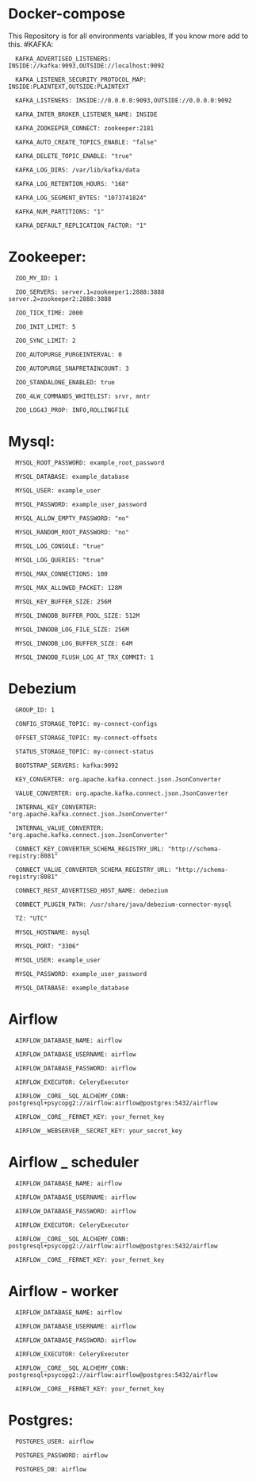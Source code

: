 # Docker-compose
This Repository is for all environments variables, If you know more add to this.
#KAFKA:

      KAFKA_ADVERTISED_LISTENERS: INSIDE://kafka:9093,OUTSIDE://localhost:9092
      
      KAFKA_LISTENER_SECURITY_PROTOCOL_MAP: INSIDE:PLAINTEXT,OUTSIDE:PLAINTEXT
      
      KAFKA_LISTENERS: INSIDE://0.0.0.0:9093,OUTSIDE://0.0.0.0:9092
      
      KAFKA_INTER_BROKER_LISTENER_NAME: INSIDE
      
      KAFKA_ZOOKEEPER_CONNECT: zookeeper:2181
      
      KAFKA_AUTO_CREATE_TOPICS_ENABLE: "false"
      
      KAFKA_DELETE_TOPIC_ENABLE: "true"
      
      KAFKA_LOG_DIRS: /var/lib/kafka/data
      
      KAFKA_LOG_RETENTION_HOURS: "168"
      
      KAFKA_LOG_SEGMENT_BYTES: "1073741824"
      
      KAFKA_NUM_PARTITIONS: "1"
      
      KAFKA_DEFAULT_REPLICATION_FACTOR: "1"



# Zookeeper:

      ZOO_MY_ID: 1

      ZOO_SERVERS: server.1=zookeeper1:2888:3888 server.2=zookeeper2:2888:3888
      
      ZOO_TICK_TIME: 2000
      
      ZOO_INIT_LIMIT: 5
      
      ZOO_SYNC_LIMIT: 2
      
      ZOO_AUTOPURGE_PURGEINTERVAL: 0
      
      ZOO_AUTOPURGE_SNAPRETAINCOUNT: 3
      
      ZOO_STANDALONE_ENABLED: true
      
      ZOO_4LW_COMMANDS_WHITELIST: srvr, mntr
      
      ZOO_LOG4J_PROP: INFO,ROLLINGFILE

# Mysql:

      MYSQL_ROOT_PASSWORD: example_root_password

      MYSQL_DATABASE: example_database
      
      MYSQL_USER: example_user
      
      MYSQL_PASSWORD: example_user_password
      
      MYSQL_ALLOW_EMPTY_PASSWORD: "no"
      
      MYSQL_RANDOM_ROOT_PASSWORD: "no"
      
      MYSQL_LOG_CONSOLE: "true"
      
      MYSQL_LOG_QUERIES: "true"
      
      MYSQL_MAX_CONNECTIONS: 100
      
      MYSQL_MAX_ALLOWED_PACKET: 128M
      
      MYSQL_KEY_BUFFER_SIZE: 256M
      
      MYSQL_INNODB_BUFFER_POOL_SIZE: 512M
      
      MYSQL_INNODB_LOG_FILE_SIZE: 256M
      
      MYSQL_INNODB_LOG_BUFFER_SIZE: 64M
      
      MYSQL_INNODB_FLUSH_LOG_AT_TRX_COMMIT: 1

# Debezium

      GROUP_ID: 1
      
      CONFIG_STORAGE_TOPIC: my-connect-configs
      
      OFFSET_STORAGE_TOPIC: my-connect-offsets
      
      STATUS_STORAGE_TOPIC: my-connect-status
      
      BOOTSTRAP_SERVERS: kafka:9092
      
      KEY_CONVERTER: org.apache.kafka.connect.json.JsonConverter
      
      VALUE_CONVERTER: org.apache.kafka.connect.json.JsonConverter
      
      INTERNAL_KEY_CONVERTER: "org.apache.kafka.connect.json.JsonConverter"
      
      INTERNAL_VALUE_CONVERTER: "org.apache.kafka.connect.json.JsonConverter"
      
      CONNECT_KEY_CONVERTER_SCHEMA_REGISTRY_URL: "http://schema-registry:8081"
      
      CONNECT_VALUE_CONVERTER_SCHEMA_REGISTRY_URL: "http://schema-registry:8081"
      
      CONNECT_REST_ADVERTISED_HOST_NAME: debezium
      
      CONNECT_PLUGIN_PATH: /usr/share/java/debezium-connector-mysql
      
      TZ: "UTC"
      
      MYSQL_HOSTNAME: mysql
      
      MYSQL_PORT: "3306"
      
      MYSQL_USER: example_user
      
      MYSQL_PASSWORD: example_user_password
      
      MYSQL_DATABASE: example_database
      

# Airflow

      AIRFLOW_DATABASE_NAME: airflow
      
      AIRFLOW_DATABASE_USERNAME: airflow
      
      AIRFLOW_DATABASE_PASSWORD: airflow
      
      AIRFLOW_EXECUTOR: CeleryExecutor
      
      AIRFLOW__CORE__SQL_ALCHEMY_CONN: postgresql+psycopg2://airflow:airflow@postgres:5432/airflow
      
      AIRFLOW__CORE__FERNET_KEY: your_fernet_key
      
      AIRFLOW__WEBSERVER__SECRET_KEY: your_secret_key


# Airflow _ scheduler

      AIRFLOW_DATABASE_NAME: airflow
      
      AIRFLOW_DATABASE_USERNAME: airflow
      
      AIRFLOW_DATABASE_PASSWORD: airflow
      
      AIRFLOW_EXECUTOR: CeleryExecutor
      
      AIRFLOW__CORE__SQL_ALCHEMY_CONN: postgresql+psycopg2://airflow:airflow@postgres:5432/airflow
      
      AIRFLOW__CORE__FERNET_KEY: your_fernet_key

# Airflow - worker

      AIRFLOW_DATABASE_NAME: airflow
      
      AIRFLOW_DATABASE_USERNAME: airflow
      
      AIRFLOW_DATABASE_PASSWORD: airflow
      
      AIRFLOW_EXECUTOR: CeleryExecutor
      
      AIRFLOW__CORE__SQL_ALCHEMY_CONN: postgresql+psycopg2://airflow:airflow@postgres:5432/airflow
      
      AIRFLOW__CORE__FERNET_KEY: your_fernet_key

# Postgres:
      POSTGRES_USER: airflow
      
      POSTGRES_PASSWORD: airflow
      
      POSTGRES_DB: airflow
      
